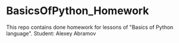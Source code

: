 # BasicsOfPython_Homework
This repo contains done homework for lessons of "Basics of Python language". Student: Alexey Abramov
